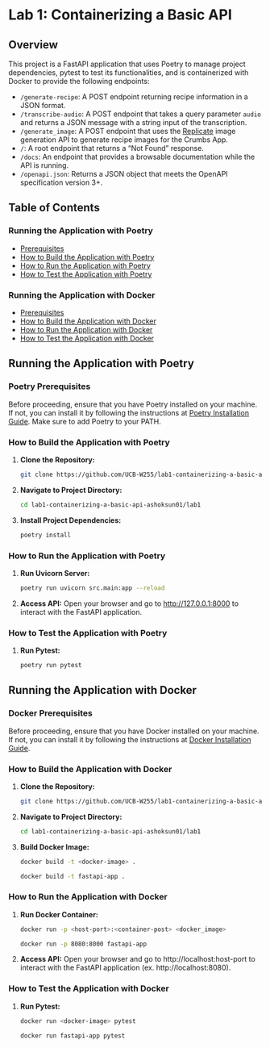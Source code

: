 # Lab 1: Containerizing a Basic API

## Overview 

This project is a FastAPI application that uses Poetry to manage project dependencies, pytest to 
test its functionalities, and is containerized with Docker to provide the following endpoints:

- `/generate-recipe`: A POST endpoint returning recipe information in a JSON format.
- `/transcribe-audio`: A POST endpoint that takes a query parameter `audio` and returns a JSON message with a string input of the transcription.
- `/generate_image`: A POST endpoint that uses the [Replicate](https://replicate.com/stability-ai/stable-diffusion) image generation API to generate recipe images for the Crumbs App.
- `/`: A root endpoint that returns a “Not Found” response.
- `/docs`: An endpoint that provides a browsable documentation while the API is running.
- `/openapi.json`: Returns a JSON object that meets the OpenAPI specification version 3+.

## Table of Contents

### Running the Application with Poetry
- [Prerequisites](#poetry-prerequisites)
- [How to Build the Application with Poetry](#how-to-build-the-application-with-poetry)
- [How to Run the Application with Poetry](#how-to-run-the-application-with-poetry)
- [How to Test the Application with Poetry](#how-to-test-the-application-with-poetry)

### Running the Application with Docker
- [Prerequisites](#docker-prerequisites)
- [How to Build the Application with Docker](#how-to-build-the-application-with-docker)
- [How to Run the Application with Docker](#how-to-run-the-application-with-docker)
- [How to Test the Application with Docker](#how-to-test-the-application-with-docker)

## Running the Application with Poetry

### Poetry Prerequisites

Before proceeding, ensure that you have Poetry installed on your machine. If not, you can install it 
by following the instructions at [Poetry Installation 
Guide](https://python-poetry.org/docs/#installing-with-the-official-installer). Make sure to add 
Poetry to your PATH.

### How to Build the Application with Poetry

1. **Clone the Repository:**
   ```bash
   git clone https://github.com/UCB-W255/lab1-containerizing-a-basic-api-ashoksun01.git

2. **Navigate to Project Directory:**
   ```bash
   cd lab1-containerizing-a-basic-api-ashoksun01/lab1

3. **Install Project Dependencies:**
   ```bash
   poetry install

### How to Run the Application with Poetry

1. **Run Uvicorn Server:**
   ```bash
   poetry run uvicorn src.main:app --reload

2. **Access API:**
   Open your browser and go to http://127.0.0.1:8000 to interact with the FastAPI application.

### How to Test the Application with Poetry

1. **Run Pytest:**
   ```bash
   poetry run pytest

## Running the Application with Docker

### Docker Prerequisites

Before proceeding, ensure that you have Docker installed on your machine. If not, you can install it 
by following the instructions at [Docker Installation Guide](https://docs.docker.com/engine/install/).

### How to Build the Application with Docker

1. **Clone the Repository:**
   ```bash
   git clone https://github.com/UCB-W255/lab1-containerizing-a-basic-api-ashoksun01.git
2. **Navigate to Project Directory:**
   ```bash
   cd lab1-containerizing-a-basic-api-ashoksun01/lab1
3. **Build Docker Image:**
   ```bash
   docker build -t <docker-image> .

   docker build -t fastapi-app .

### How to Run the Application with Docker

1. **Run Docker Container:**
   ```bash 
   docker run -p <host-port>:<container-post> <docker_image>

   docker run -p 8080:8000 fastapi-app
2. **Access API:**
   Open your browser and go to http://localhost:host-port to interact with the FastAPI application 
(ex. http://localhost:8080).

### How to Test the Application with Docker

1. **Run Pytest:**
   ```bash
   docker run <docker-image> pytest

   docker run fastapi-app pytest
